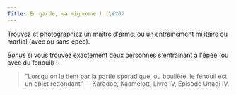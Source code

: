 ```yaml
---
Title: En garde, ma mignonne ! (\#20)
---
```


Trouvez et photographiez un maître d'arme, ou un entraînement militaire ou martial (avec ou sans épée).

*Bonus* si vous trouvez exactement deux personnes s'entraînant à l'épée (ou avec du fenouil) !

> "Lorsqu'on le tient par la partie sporadique, ou boulière, le fenouil est un objet redondant" -- Karadoc, Kaamelott, Livre IV, Épisode Unagi IV.